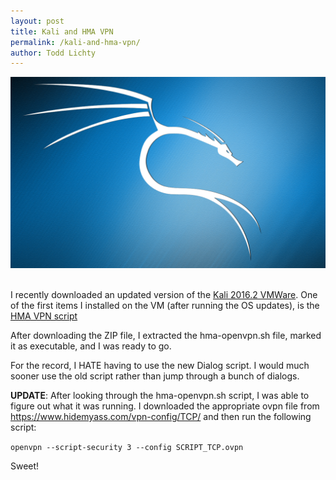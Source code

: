 ```yaml
---
layout: post
title: Kali and HMA VPN
permalink: /kali-and-hma-vpn/
author: Todd Lichty
---
```

<!--kg-card-begin: markdown--><p><img src="/images/kali_desktop.PNG" alt=""><br><br>
I recently downloaded an updated version of the <a href="https://www.offensive-security.com/kali-linux-vmware-virtualbox-image-download/">Kali 2016.2 VMWare</a>. One of the first items I installed on the VM (after running the OS updates), is the <a href="https://www.offensive-security.com/kali-linux-vmware-virtualbox-image-download/">HMA VPN script</a></p>
<p>After downloading the ZIP file, I extracted the hma-openvpn.sh file, marked it as executable, and I was ready to go.</p>
<p>For the record, I HATE having to use the new Dialog script. I would much sooner use the old script rather than jump through a bunch of dialogs.</p>
<p><strong>UPDATE</strong>: After looking through the hma-openvpn.sh script, I was able to figure out what it was running. I downloaded the appropriate ovpn file from <a href="https://www.hidemyass.com/vpn-config/TCP/">https://www.hidemyass.com/vpn-config/TCP/</a> and then run the following script:</p>
<p><code>openvpn --script-security 3 --config SCRIPT_TCP.ovpn </code></p>
<p>Sweet!</p>
<!--kg-card-end: markdown-->